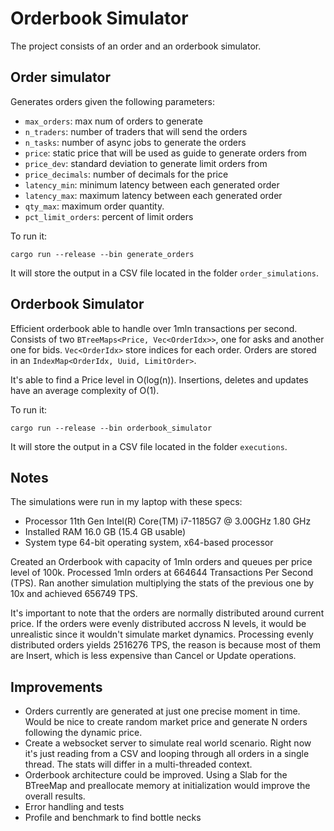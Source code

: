 # Orderbook Simulator
The project consists of an order and an orderbook simulator. 

## Order simulator
Generates orders given the following parameters: 
* `max_orders`: max num of orders to generate
* `n_traders`: number of traders that will send the orders
* `n_tasks`: number of async jobs to generate the orders
* `price`: static price that will be used as guide to generate orders from
* `price_dev`: standard deviation to generate limit orders from
* `price_decimals`: number of decimals for the price
* `latency_min`: minimum latency between each generated order
* `latency_max`: maximum latency between each generated order
* `qty_max`: maximum order quantity.
* `pct_limit_orders`: percent of limit orders

To run it: 
```
cargo run --release --bin generate_orders
```

It will store the output in a CSV file located in the folder `order_simulations`.
## Orderbook Simulator
Efficient orderbook able to handle over 1mln transactions per second. 
Consists of two `BTreeMaps<Price, Vec<OrderIdx>>`, one for asks and another one for bids. `Vec<OrderIdx>` store indices for each order. Orders are stored in an `IndexMap<OrderIdx, Uuid, LimitOrder>`.

It's able to find a Price level in O(log(n)). Insertions, deletes and updates have an average complexity of O(1).

To run it: 
```
cargo run --release --bin orderbook_simulator
```

It will store the output in a CSV file located in the folder `executions`.

## Notes
The simulations were run in my laptop with these specs:
* Processor	11th Gen Intel(R) Core(TM) i7-1185G7 @ 3.00GHz   1.80 GHz
* Installed RAM	16.0 GB (15.4 GB usable)
* System type	64-bit operating system, x64-based processor

Created an Orderbook with capacity of 1mln orders and queues per price level of 100k. Processed 1mln orders at 664644 Transactions Per Second (TPS). 
<ATACH IMAGE HERE>
Ran another simulation multiplying the stats of the previous one by 10x and achieved 656749 TPS.

It's important to note that the orders are normally distributed around current price. If the orders were evenly distributed accross N levels, it would be unrealistic since it wouldn't simulate market dynamics. Processing evenly distributed orders yields 2516276 TPS, the reason is because most of them are Insert, which is less expensive than Cancel or Update operations.

## Improvements
* Orders currently are generated at just one precise moment in time. Would be nice to create random market price and generate N orders following the dynamic price.
* Create a websocket server to simulate real world scenario. Right now it's just reading from a CSV and looping through all orders in a single thread. The stats will differ in a multi-threaded context.
* Orderbook architecture could be improved. Using a Slab for the BTreeMap and preallocate memory at initialization would improve the overall results. 
* Error handling and tests
* Profile and benchmark to find bottle necks
